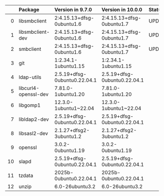 <!-- markdown-link-check-disable -->

|    | Package              | Version in 9.7.0             | Version in 10.0.0            | Status   |
|---:|:---------------------|:-----------------------------|:-----------------------------|:---------|
|  0 | libsmbclient         | 2:4.15.13+dfsg-0ubuntu1.6    | 2:4.15.13+dfsg-0ubuntu1.7    | UPDATED  |
|  1 | libsmbclient-dev     | 2:4.15.13+dfsg-0ubuntu1.6    | 2:4.15.13+dfsg-0ubuntu1.7    | UPDATED  |
|  2 | smbclient            | 2:4.15.13+dfsg-0ubuntu1.6    | 2:4.15.13+dfsg-0ubuntu1.7    | UPDATED  |
|  3 | git                  | 1:2.34.1-1ubuntu1.15         | 1:2.34.1-1ubuntu1.15         |          |
|  4 | ldap-utils           | 2.5.19+dfsg-0ubuntu0.22.04.1 | 2.5.19+dfsg-0ubuntu0.22.04.1 |          |
|  5 | libcurl4-openssl-dev | 7.81.0-1ubuntu1.20           | 7.81.0-1ubuntu1.20           |          |
|  6 | libgomp1             | 12.3.0-1ubuntu1~22.04        | 12.3.0-1ubuntu1~22.04        |          |
|  7 | libldap2-dev         | 2.5.19+dfsg-0ubuntu0.22.04.1 | 2.5.19+dfsg-0ubuntu0.22.04.1 |          |
|  8 | libsasl2-dev         | 2.1.27+dfsg2-3ubuntu1.2      | 2.1.27+dfsg2-3ubuntu1.2      |          |
|  9 | openssl              | 3.0.2-0ubuntu1.19            | 3.0.2-0ubuntu1.19            |          |
| 10 | slapd                | 2.5.19+dfsg-0ubuntu0.22.04.1 | 2.5.19+dfsg-0ubuntu0.22.04.1 |          |
| 11 | tzdata               | 2025b-0ubuntu0.22.04.1       | 2025b-0ubuntu0.22.04.1       |          |
| 12 | unzip                | 6.0-26ubuntu3.2              | 6.0-26ubuntu3.2              |          |